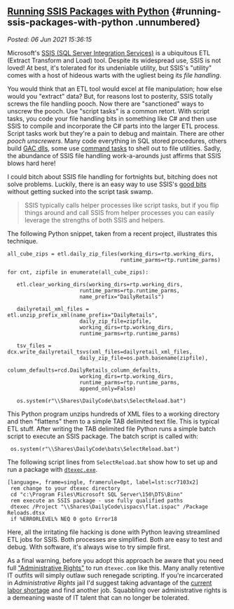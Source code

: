 [Running SSIS Packages with Python](https://analyzethedatanotthedrivel.org/2021/06/05/running-ssis-packages-with-python/) {#running-ssis-packages-with-python .unnumbered}
-------------------------------------------------------------------------------------------------------------------------

*Posted: 06 Jun 2021 15:36:15*

Microsoft's [SSIS (SQL Server Integration
Services)](https://docs.microsoft.com/en-us/sql/integration-services/sql-server-integration-services?view=sql-server-ver15)
is a ubiquitous ETL (Extract Transform and Load) tool. Despite its
widespread use, SSIS is not loved! At best, it's tolerated for its
undeniable utility, but SSIS's "utility" comes with a host of hideous
warts with the ugliest being its *file handling*.

You would think that an ETL tool would excel at file manipulation; how
else would you "extract" data? But, for reasons lost to posterity, SSIS
totally screws the file handling pooch. Now there are "sanctioned" ways
to unscrew the pooch. Use "script tasks" is a common retort. With script
tasks, you code your file handling bits in something like C\# and then
use SSIS to compile and incorporate the C\# parts into the larger ETL
process. Script tasks work but they're a pain to debug and maintain.
There are other *pooch unscrewers*. Many code everything in SQL stored
procedures, others build [GAC
dlls](https://stackoverflow.com/questions/1268342/what-is-the-gac-in-net),
some use [command
tasks](https://docs.microsoft.com/en-us/sql/integration-services/control-flow/execute-process-task?view=sql-server-ver15)
to shell out to file utilities. Sadly, the abundance of SSIS file
handling work-a-arounds just affirms that SSIS blows hard here!

I could bitch about SSIS file handling for fortnights but, bitching does
not solve problems. Luckily, there is an easy way to use SSIS's [good
bits](https://www.youtube.com/watch?v=wPiHQ37gXnE) without getting
sucked into the script task swamp.

> SSIS typically calls helper processes like script tasks, but if you
> flip things around and call SSIS from helper processes you can easily
> leverage the strengths of both SSIS and helpers.

The following Python snippet, taken from a recent project, illustrates
this technique.

``` {#lst:scr7103x0 .python language="python" frame="single" framerule="0pt" label="lst:scr7103x0"}
all_cube_zips = etl.daily_zip_files(working_dirs=rtp.working_dirs, 
                                    runtime_parms=rtp.runtime_parms)

for cnt, zipfile in enumerate(all_cube_zips):

   etl.clear_working_dirs(working_dirs=rtp.working_dirs, 
                       runtime_parms=rtp.runtime_parms, 
                       name_prefix="DailyRetails")

   dailyretail_xml_files = etl.unzip_prefix_xml(name_prefix="DailyRetails", 
                       daily_zip_file=zipfile, 
                       working_dirs=rtp.working_dirs,
                       runtime_parms=rtp.runtime_parms)

   tsv_files = dcx.write_dailyretail_tsvs(xml_files=dailyretail_xml_files, 
                       daily_zip_file=os.path.basename(zipfile), 
                       column_defaults=rcd.DailyRetails_column_defaults, 
                       working_dirs=rtp.working_dirs,
                       runtime_parms=rtp.runtime_parms,
                       append_only=False)

   os.system(r"\\Shares\DailyCode\bats\SelectReload.bat")
```

This Python program unzips hundreds of XML files to a working directory
and then "flattens" them to a simple TAB delimited text file. This is
typical ETL stuff. After writing the TAB delimited file Python runs a
simple batch script to execute an SSIS package. The batch script is
called with:

``` {#lst:scr7103x1 .python language="python" frame="single" framerule="0pt" label="lst:scr7103x1"}
 os.system(r"\\Shares\DailyCode\bats\SelectReload.bat")
```

The following script lines from `SelectReload.bat` show how to set up
and run a package with
[`dtexec.exe`](https://docs.microsoft.com/en-us/sql/integration-services/packages/dtexec-utility?view=sql-server-ver15).

    [language=, frame=single, framerule=0pt, label=lst:scr7103x2]
     rem change to your dtexec directory
     cd "c:\Program Files\Microsoft SQL Server\150\DTS\Binn"
     rem execute an SSIS package - use fully qualified paths
     dtexec /Project "\\Shares\DailyCode\ispacs\flat.ispac" /Package Reloads.dtsx
     if %ERRORLEVEL% NEQ 0 goto Error18

Here, all the irritating file hacking is done with Python leaving
streamlined ETL jobs for SSIS. Both processes are simplified. Both are
easy to test and debug. With software, it's always wise to try simple
first.

As a final warning, before you adopt this approach be aware that you
need full ["Administrative
Rights"](https://www.makeuseof.com/tag/windows-admin-rights/) to run
`dtexec.com` like this. Many anally retentive IT outfits will simply
outlaw such renegade scripting. If you're incarcerated in
*Administrative Rights* jail I'd suggest taking advantage of the
[current labor
shortage](https://inthesetimes.com/article/labor-shortage-jobs-report-low-wages-biden-covid)
and find another job. Squabbling over administrative rights is a
demeaning waste of IT talent that can no longer be tolerated.
